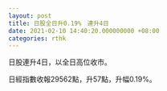 ```yaml
---
layout: post
title: 日股全日升0.19%　連升4日
date: 2021-02-10 14:40:20.000000000 +08:00
categories: rthk
---
```


日股連升4日，以全日高位收市。

日經指數收報29562點，升57點，升幅0.19%。
